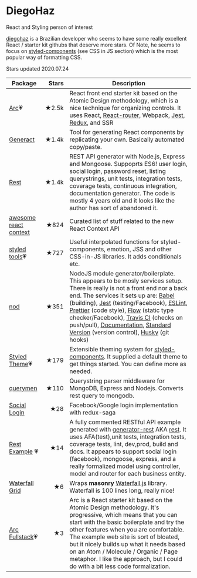 # DiegoHaz
React and Styling person of interest

[diegohaz](https://github.com/diegohaz) is a Brazilian developer who seems to have some really excellent React / starter kit githubs that deserve more stars. Of Note, he seems to focus on [styled-components](https://github.com/styled-components/styled-components) (see CSS in JS section) which is the most popular way of formatting CSS.

Stars updated 2020.07.24

| Package | Stars | Description |
| ------- | -----:| ----------- |
| [Arc](https://github.com/diegohaz/arc)💗 | ★2.5k| React front end starter kit based on the Atomic Design methodology, which is a nice technique for organizing controls. It uses React, [React-router](https://github.com/ReactTraining/react-router), Webpack, [Jest](https://facebook.github.io/jest), [Redux](https://github.com/diegohaz/arc/tree/redux), and SSR |
| [Generact](https://github.com/diegohaz/generact) | ★1.4k | Tool for generating React components by replicating your own. Basically automated copy/paste. |
| [Rest](https://github.com/diegohaz/rest) | ★1.4k | REST API generator with Node.js, Express and Mongoose. Suppoprts ES6! user login, social login, password reset, listing querystrings, unit tests, integration tests, coverage tests, continuous integration, documentation generator. The code is mostly 4 years old and it looks like the author has sort of abandoned it. |
| [awesome react context](https://github.com/diegohaz/awesome-react-context) | ★824 | Curated list of stuff related to the new React Context API |
| [styled tools](https://github.com/diegohaz/styled-tools)💗 | ★727 | Useful interpolated functions for styled-components, emotion, JSS and other CSS-in-JS libraries. It adds conditionals etc. |
| [nod](https://github.com/diegohaz/nod) | ★351 | NodeJS module generator/boilerplate. This appears to be mosly services setup. There is really is not a front end nor a back end. The services it sets up are: [Babel](https://babeljs.io/) (building), [Jest](https://facebook.github.io/jest) (testing/Facebook), [ESLint](http://eslint.org/), [Prettier](https://flowtype.org/) (code style), [Flow](https://flowtype.org/) (static type checker/Facebook), [Travis CI](https://travis-ci.org/) (checks on push/pull), [Documentation](http://documentation.js.org/), [Standard Version](https://github.com/conventional-changelog/standard-version) (version control), [Husky](https://github.com/typicode/husky) (git hooks) |
| [Styled Theme](https://github.com/diegohaz/styled-theme)💗  | ★179 | Extensible theming system for [styled-components](https://github.com/styled-components/styled-components). It supplied a default theme to get things started. You can define more as needed. |
| [querymen](https://github.com/diegohaz/querymen) | ★110 | Querystring parser middleware for MongoDB, Express and Nodejs. Converts rest query to mongodb. |
| [Social Login](https://github.com/diegohaz/redux-saga-social-login) | ★28 | Facebook/Google login implementation with redux-saga |
| [Rest Example](https://github.com/diegohaz/generator-rest-example) 💗| ★14 | A fully commented RESTful API example generated with [generator-rest](https://github.com/diegohaz/generator-rest) AKA [rest](https://github.com/diegohaz/rest). It uses AFA(test),unit tests, integration tests, coverage tests, lint, dev,prod, build and docs. It appears to support social login (facebook), mongoose, express, and a really formalized model using controller, model and router for each business entity. |
| [Waterfall Grid](https://github.com/diegohaz/waterfall-grid) | ★6 | Wraps **masonry** [Waterfall.js](https://github.com/raphamorim/waterfall.js) library. Waterfall is 100 lines long, really nice! |
| [Arc Fullstack](https://github.com/diegohaz/arc-fullstack)💗 | ★3 | Arc is a React starter kit based on the Atomic Design methodology. It's progressive, which means that you can start with the basic boilerplate and try the other features when you are comfortable. The example web site is sort of bloated, but it nicely builds up what it needs based on an Atom / Molecule / Organic / Page metaphor. I like the approach, but I could do with a bit less code formalization. |

